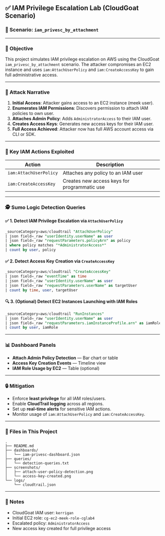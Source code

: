 ## ✅ IAM Privilege Escalation Lab (CloudGoat Scenario)

### 📌 Scenario: `iam_privesc_by_attachment`

---

### 🧠 Objective

This project simulates IAM privilege escalation on AWS using the CloudGoat `iam_privesc_by_attachment` scenario. The attacker compromises an EC2 instance and uses `iam:AttachUserPolicy` and `iam:CreateAccessKey` to gain full administrative access.

---

### 🚀 Attack Narrative

1. **Initial Access**: Attacker gains access to an EC2 instance (meek user).
2. **Enumerates IAM Permissions**: Discovers permission to attach IAM policies to own user.
3. **Attaches Admin Policy**: Adds `AdministratorAccess` to their IAM user.
4. **Creates Access Keys**: Generates new access keys for their IAM user.
5. **Full Access Achieved**: Attacker now has full AWS account access via CLI or SDK.

---

### 🔐 Key IAM Actions Exploited

| Action                 | Description                                  |
| ---------------------- | -------------------------------------------- |
| `iam:AttachUserPolicy` | Attaches any policy to an IAM user           |
| `iam:CreateAccessKey`  | Creates new access keys for programmatic use |

---

### 🕵️ Sumo Logic Detection Queries

#### ✅ 1. Detect IAM Privilege Escalation via `AttachUserPolicy`

```sql
_sourceCategory=aws/cloudtrail "AttachUserPolicy"
| json field=_raw "userIdentity.userName" as user
| json field=_raw "requestParameters.policyArn" as policy
| where policy matches "*AdministratorAccess*"
| count by user, policy
```

#### ✅ 2. Detect Access Key Creation via `CreateAccessKey`

```sql
_sourceCategory=aws/cloudtrail "CreateAccessKey"
| json field=_raw "eventTime" as time
| json field=_raw "userIdentity.userName" as user
| json field=_raw "requestParameters.userName" as targetUser
| count by time, user, targetUser
```

#### 🔍 3. (Optional) Detect EC2 Instances Launching with IAM Roles

```sql
_sourceCategory=aws/cloudtrail "RunInstances"
| json field=_raw "userIdentity.userName" as user
| json field=_raw "requestParameters.iamInstanceProfile.arn" as iamRole
| count by user, iamRole
```

---

### 📊 Dashboard Panels

* **Attach Admin Policy Detection** — Bar chart or table
* **Access Key Creation Events** — Timeline view
* **IAM Role Usage by EC2** — Table (optional)

---

### 🔒 Mitigation

* Enforce **least privilege** for all IAM roles/users.
* Enable **CloudTrail logging** across all regions.
* Set up **real-time alerts** for sensitive IAM actions.
* Monitor usage of `iam:AttachUserPolicy` and `iam:CreateAccessKey`.

---

### 📁 Files in This Project

```
.
├── README.md
├── dashboards/
│   └── iam-privesc-dashboard.json
├── queries/
│   └── detection-queries.txt
├── screenshots/
│   ├── attach-user-policy-detection.png
│   └── access-key-created.png
└── logs/
    └── cloudtrail.json
```

---

### 📝 Notes

* CloudGoat IAM user: `kerrigan`
* Initial EC2 role: `cg-ec2-meek-role-cglab4`
* Escalated policy: `AdministratorAccess`
* New access key created for full privilege access













